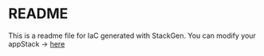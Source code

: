 # README
This is a readme file for IaC generated with StackGen.
You can modify your appStack -> [here](http://main.dev.stackgen.com/appstacks/86aceeaa-b55e-4bdd-b9ee-f4ecfa8f4471)
